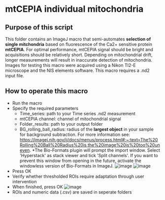 # mtCEPIA individual mitochondria

## Purpose of this script
This folder contains an ImageJ macro that semi-automates **selection of single mitchondria** based on fluorescence of the Ca2+ sensitive protein **mtCEPIA**. For optimal performance, mtCEPIA signal should be bright and acquisitions should be relatively short. Depending on mitochondrial drift, longer measurements will result in inaccurate detection of mitochondria. 
Images for testing this macro were acquired using a Nikon TI2-E microscope and the NIS elements software. This macro requires a .nd2 input file.

## How to operate this macro

* Run the macro
* Specify the required parameters
  * Time_series: path to your Time series .nd2 measurement
  * mtCEPIA channel: channel of mitochondrial signal
  * Folder_results: path to your output folder
  * BG_rolling_ball_radius: radius of the **largest object** in your sample for background subtraction. For more information see: https://imagej.nih.gov/ij/docs/menus/process.html#:~:text=The%20Rolling%20Ball%20Radius%20is,the%20image%20is%20too%20uneven.
*The Bio-Formats plugin will prompt the import window. Select 'Hyperstack' as stack viewer and tick 'Split channels'. If you want to prevent this window from opening in the future, activate the windowless version of Bio-Formats in ImageJ.
![image](https://user-images.githubusercontent.com/38840043/222672367-9e25e26e-95ce-48be-aa54-545bd6a490df.png)
![image](https://user-images.githubusercontent.com/38840043/222538953-c83ab015-8350-4f29-b48a-d087dea753d9.png)
* Press OK
* Verify whether thresholded ROIs require adaptation through user intervention
* When finished, press OK
![image](https://user-images.githubusercontent.com/38840043/222539685-f1c7ac16-2a64-4b3f-8f4f-826ffee344b5.png)
* ROIs and numeric data (.csv) are saved in seperate folders
